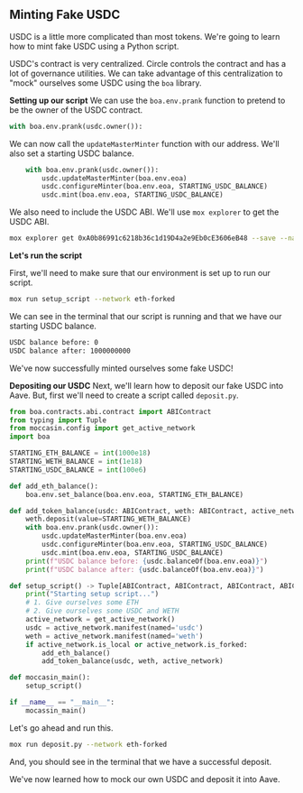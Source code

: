 ## Minting Fake USDC

USDC is a little more complicated than most tokens. We're going to learn how to mint fake USDC using a Python script.

USDC's contract is very centralized. Circle controls the contract and has a lot of governance utilities. We can take advantage of this centralization to "mock" ourselves some USDC using the `boa` library.

**Setting up our script**
We can use the `boa.env.prank` function to pretend to be the owner of the USDC contract.

```python
with boa.env.prank(usdc.owner()):
```

We can now call the `updateMasterMinter` function with our address. We'll also set a starting USDC balance.

```python
    with boa.env.prank(usdc.owner()):
        usdc.updateMasterMinter(boa.env.eoa)
        usdc.configureMinter(boa.env.eoa, STARTING_USDC_BALANCE)
        usdc.mint(boa.env.eoa, STARTING_USDC_BALANCE)
```

We also need to include the USDC ABI. We'll use `mox explorer` to get the USDC ABI.

```bash
mox explorer get 0xA0b86991c6218b36c1d19D4a2e9Eb0cE3606eB48 --save --name usdc
```

**Let's run the script**

First, we'll need to make sure that our environment is set up to run our script. 

```bash
mox run setup_script --network eth-forked
```

We can see in the terminal that our script is running and that we have our starting USDC balance.

```bash
USDC balance before: 0
USDC balance after: 1000000000
```

We've now successfully minted ourselves some fake USDC!

**Depositing our USDC**
Next, we'll learn how to deposit our fake USDC into Aave. But, first we'll need to create a script called `deposit.py`.

```python
from boa.contracts.abi.contract import ABIContract
from typing import Tuple
from moccasin.config import get_active_network
import boa

STARTING_ETH_BALANCE = int(1000e18)
STARTING_WETH_BALANCE = int(1e18)
STARTING_USDC_BALANCE = int(100e6)

def add_eth_balance():
    boa.env.set_balance(boa.env.eoa, STARTING_ETH_BALANCE)

def add_token_balance(usdc: ABIContract, weth: ABIContract, active_network: Any):
    weth.deposit(value=STARTING_WETH_BALANCE)
    with boa.env.prank(usdc.owner()):
        usdc.updateMasterMinter(boa.env.eoa)
        usdc.configureMinter(boa.env.eoa, STARTING_USDC_BALANCE)
        usdc.mint(boa.env.eoa, STARTING_USDC_BALANCE)
    print(f"USDC balance before: {usdc.balanceOf(boa.env.eoa)}")
    print(f"USDC balance after: {usdc.balanceOf(boa.env.eoa)}")

def setup_script() -> Tuple[ABIContract, ABIContract, ABIContract, ABIContract]:
    print("Starting setup script...")
    # 1. Give ourselves some ETH
    # 2. Give ourselves some USDC and WETH
    active_network = get_active_network()
    usdc = active_network.manifest(named='usdc')
    weth = active_network.manifest(named='weth')
    if active_network.is_local or active_network.is_forked:
        add_eth_balance()
        add_token_balance(usdc, weth, active_network)

def moccasin_main():
    setup_script()

if __name__ == "__main__":
    mocassin_main()
```

Let's go ahead and run this.
```bash
mox run deposit.py --network eth-forked 
```

And, you should see in the terminal that we have a successful deposit. 

We've now learned how to mock our own USDC and deposit it into Aave. 
